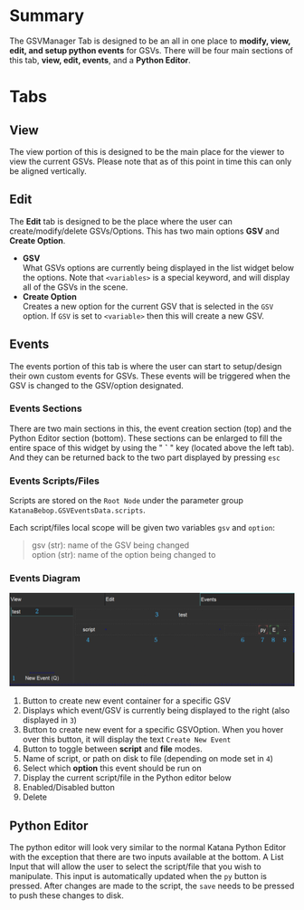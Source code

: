 # Summary
The GSVManager Tab is designed to be an all in one place to **modify, view,
edit, and setup python events** for GSVs.  There will be four main sections
of this tab, **view, edit, events**, and a **Python Editor**.

# Tabs

## View
The view portion of this is designed to be the main place for the viewer
to view the current GSVs.  Please note that as of this point in time this
can only be aligned vertically.

## Edit
The **Edit** tab is designed to be the place where the user can create/modify/delete GSVs/Options.
This has two main options **GSV** and **Create Option**. <br />
  - **GSV** <br />
        What GSVs options are currently being displayed in the list widget below the options.
        Note that `<variables>` is a special keyword, and will display all of the GSVs in the scene.
  - **Create Option** <br />
        Creates a new option for the current GSV that is selected in the `GSV` option.  If `GSV` is
        set to `<variable>` then this will create a new GSV.

## **Events** <br />
The events portion of this tab is where the user can start to setup/design their own custom
events for GSVs.  These events will be triggered when the GSV is changed to the GSV/option designated.

### Events Sections
There are two main sections in this, the event creation section (top) and the Python Editor section
(bottom). These sections can be enlarged to fill the entire space of this widget by using the " **\`** "
key (located above the left tab).  And they can be returned back to the two part displayed by pressing `esc`

### Events Scripts/Files
Scripts are stored on the `Root Node` under the parameter group `KatanaBebop.GSVEventsData.scripts`.

Each script/files local scope will be given two variables `gsv` and `option`:
> gsv (str): name of the GSV being changed <br />
> option (str): name of the option being changed to


### Events Diagram
![](GSVManager.png)
1. Button to create new event container for a specific GSV
2. Displays which event/GSV is currently being displayed to the right (also displayed in `3`)
3. Button to create new event for a specific GSVOption.  When you hover over this button, it
    will display the text `Create New Event`
4. Button to toggle between **script** and **file** modes.
5. Name of script, or path on disk to file (depending on mode set in `4`)
6. Select which **option** this event should be run on
7. Display the current script/file in the Python editor below
8. Enabled/Disabled button
9. Delete

## Python Editor
The python editor will look very similar to the normal Katana Python Editor with the exception
that there are two inputs available at the bottom.  A List Input that will allow the user to select
the script/file that you wish to manipulate.  This input is automatically updated when the `py` button
is pressed.  After changes are made to the script, the `save` needs to be pressed to push these changes
to disk.


